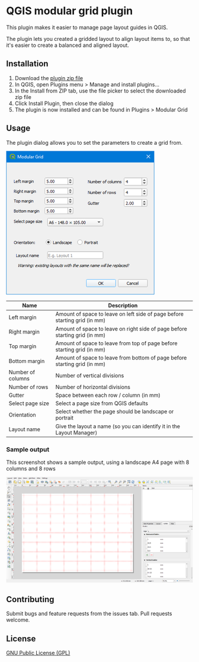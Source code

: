 # QGIS modular grid plugin
This plugin makes it easier to manage page layout guides in QGIS. 

The plugin lets you created a gridded layout to align layout items to, so that 
it's easier to create a balanced and aligned layout. 

## Installation

1. Download the [plugin zip file](https://github.com/ioalexei/modular_grid_builder/blob/main/modular_grid_builder.zip)
2. In QGIS, open Plugins menu > Manage and install plugins... 
3. In the Install from ZIP tab, use the file picker to select the downloaded zip file 
4. Click Install Plugin, then close the dialog
5. The plugin is now installed and can be found in Plugins > Modular Grid

## Usage 
The plugin dialog allows you to set the parameters to create a grid from. 

![Screenshot of plugin dialog](https://github.com/ioalexei/modular_grid_builder/blob/main/docs/screenshot_dialog_v0.1.png)

| Name | Description |
|------|-------------|
| Left margin | Amount of space to leave on left side of page before starting grid (in mm) | 
| Right margin | Amount of space to leave on right side of page before starting grid (in mm)|
| Top margin | Amount of space to leave from top of page before starting grid (in mm)| 
| Bottom margin | Amount of space to leave from bottom of page before starting grid (in mm)|
| Number of columns | Number of vertical divisions |  
| Number of rows | Number of horizontal divisions | 
| Gutter | Space between each row / column (in mm)| 
| Select page size | Select a page size from QGIS defaults | 
| Orientation | Select whether the page should be landscape or portrait | 
| Layout name | Give the layout a name (so you can identify it in the Layout Manager) | 

### Sample output 
This screenshot shows a sample output, using a landscape A4 page with 8 columns and 8 rows

![Screenshot of layout with modular grid](https://github.com/ioalexei/modular_grid_builder/blob/main/docs/screenshot_layout_v0.1.png)

## Contributing
Submit bugs and feature requests from the issues tab. Pull requests welcome. 

## License
[GNU Public License (GPL)](https://www.gnu.org/licenses/gpl-3.0.en.html)
